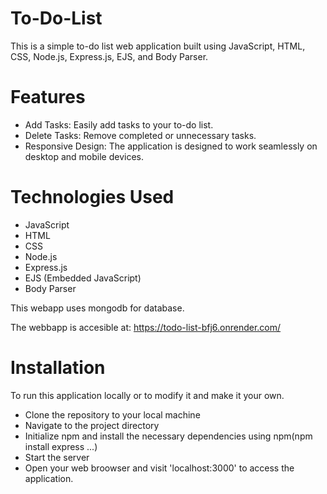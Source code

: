 # To-Do-List
This is a simple to-do list web application built using JavaScript, HTML, CSS, Node.js, Express.js, EJS, and Body Parser.

# Features
* Add Tasks: Easily add tasks to your to-do list.
* Delete Tasks: Remove completed or unnecessary tasks.
* Responsive Design: The application is designed to work seamlessly on desktop and mobile devices.

# Technologies Used
* JavaScript
* HTML
* CSS
* Node.js
* Express.js
* EJS (Embedded JavaScript)
* Body Parser

This webapp uses mongodb for database. 

The webbapp is accesible at:   https://todo-list-bfj6.onrender.com/


# Installation
To run this application locally or to modify it and make it your own. 
* Clone the repository to your local machine
* Navigate to the project directory
* Initialize npm and install the necessary dependencies using npm(npm install express ...)
* Start the server
* Open your web broowser and visit 'localhost:3000' to access the application.



